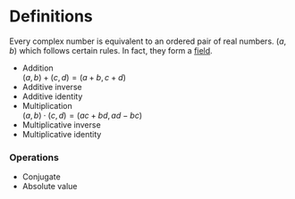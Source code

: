 # Definitions

Every complex number is equivalent to an ordered pair of real numbers. $(a, b)$ which follows certain rules. In fact, they form a [field](../glossary/field.md). 

- Addition    
  $(a, b) + (c, d) = (a + b, c + d)$
- Additive inverse
- Additive identity
- Multiplication   
  $(a, b) \cdot (c, d) = (ac + bd, ad - bc)$
- Multiplicative inverse
- Multiplicative identity

### Operations

- Conjugate
- Absolute value
